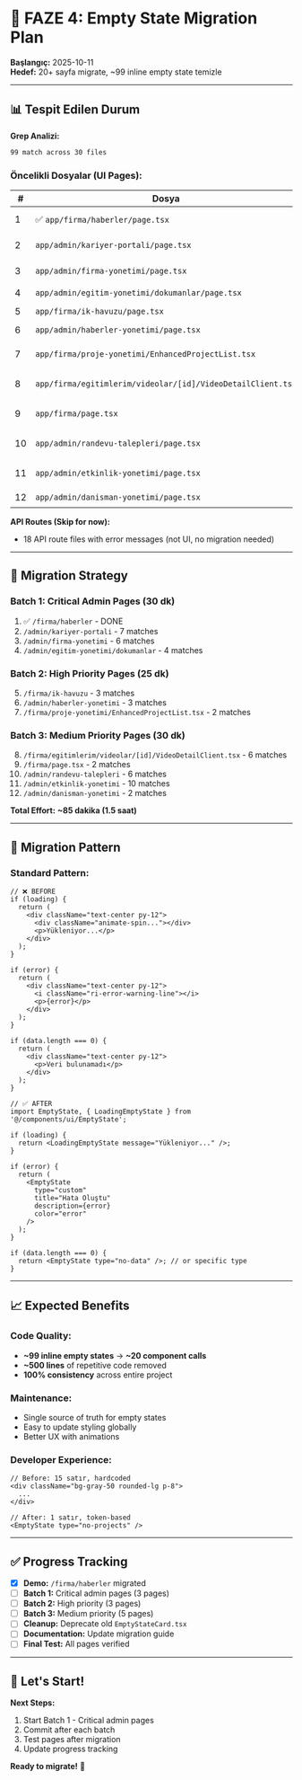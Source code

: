 # 🚀 FAZE 4: Empty State Migration Plan

**Başlangıç:** 2025-10-11  
**Hedef:** 20+ sayfa migrate, ~99 inline empty state temizle

---

## 📊 Tespit Edilen Durum

**Grep Analizi:**
```bash
99 match across 30 files
```

### **Öncelikli Dosyalar (UI Pages):**

| # | Dosya | Match | Öncelik | Süre |
|---|-------|-------|---------|------|
| 1 | ✅ `app/firma/haberler/page.tsx` | 3 | 🔴 Critical | DONE |
| 2 | `app/admin/kariyer-portali/page.tsx` | 7 | 🔴 Critical | 10 dk |
| 3 | `app/admin/firma-yonetimi/page.tsx` | 6 | 🔴 Critical | 10 dk |
| 4 | `app/admin/egitim-yonetimi/dokumanlar/page.tsx` | 4 | 🟡 High | 8 dk |
| 5 | `app/firma/ik-havuzu/page.tsx` | 3 | 🟡 High | 8 dk |
| 6 | `app/admin/haberler-yonetimi/page.tsx` | 3 | 🟡 High | 8 dk |
| 7 | `app/firma/proje-yonetimi/EnhancedProjectList.tsx` | 2 | 🟢 Medium | 5 dk |
| 8 | `app/firma/egitimlerim/videolar/[id]/VideoDetailClient.tsx` | 6 | 🟢 Medium | 8 dk |
| 9 | `app/firma/page.tsx` | 2 | 🟢 Medium | 5 dk |
| 10 | `app/admin/randevu-talepleri/page.tsx` | 6 | 🟢 Medium | 8 dk |
| 11 | `app/admin/etkinlik-yonetimi/page.tsx` | 10 | 🟢 Medium | 10 dk |
| 12 | `app/admin/danisman-yonetimi/page.tsx` | 2 | ⚪ Low | 5 dk |

**API Routes (Skip for now):**
- 18 API route files with error messages (not UI, no migration needed)

---

## 🎯 Migration Strategy

### **Batch 1: Critical Admin Pages (30 dk)**
1. ✅ `/firma/haberler` - DONE
2. `/admin/kariyer-portali` - 7 matches
3. `/admin/firma-yonetimi` - 6 matches
4. `/admin/egitim-yonetimi/dokumanlar` - 4 matches

### **Batch 2: High Priority Pages (25 dk)**
5. `/firma/ik-havuzu` - 3 matches
6. `/admin/haberler-yonetimi` - 3 matches
7. `/firma/proje-yonetimi/EnhancedProjectList.tsx` - 2 matches

### **Batch 3: Medium Priority Pages (30 dk)**
8. `/firma/egitimlerim/videolar/[id]/VideoDetailClient.tsx` - 6 matches
9. `/firma/page.tsx` - 2 matches
10. `/admin/randevu-talepleri` - 6 matches
11. `/admin/etkinlik-yonetimi` - 10 matches
12. `/admin/danisman-yonetimi` - 2 matches

**Total Effort:** **~85 dakika (1.5 saat)**

---

## 📝 Migration Pattern

### **Standard Pattern:**

```tsx
// ❌ BEFORE
if (loading) {
  return (
    <div className="text-center py-12">
      <div className="animate-spin..."></div>
      <p>Yükleniyor...</p>
    </div>
  );
}

if (error) {
  return (
    <div className="text-center py-12">
      <i className="ri-error-warning-line"></i>
      <p>{error}</p>
    </div>
  );
}

if (data.length === 0) {
  return (
    <div className="text-center py-12">
      <p>Veri bulunamadı</p>
    </div>
  );
}

// ✅ AFTER
import EmptyState, { LoadingEmptyState } from '@/components/ui/EmptyState';

if (loading) {
  return <LoadingEmptyState message="Yükleniyor..." />;
}

if (error) {
  return (
    <EmptyState
      type="custom"
      title="Hata Oluştu"
      description={error}
      color="error"
    />
  );
}

if (data.length === 0) {
  return <EmptyState type="no-data" />; // or specific type
}
```

---

## 📈 Expected Benefits

### **Code Quality:**
- **~99 inline empty states** → **~20 component calls**
- **~500 lines** of repetitive code removed
- **100% consistency** across entire project

### **Maintenance:**
- Single source of truth for empty states
- Easy to update styling globally
- Better UX with animations

### **Developer Experience:**
```tsx
// Before: 15 satır, hardcoded
<div className="bg-gray-50 rounded-lg p-8">
  ...
</div>

// After: 1 satır, token-based
<EmptyState type="no-projects" />
```

---

## ✅ Progress Tracking

- [x] **Demo:** `/firma/haberler` migrated
- [ ] **Batch 1:** Critical admin pages (3 pages)
- [ ] **Batch 2:** High priority (3 pages)
- [ ] **Batch 3:** Medium priority (5 pages)
- [ ] **Cleanup:** Deprecate old `EmptyStateCard.tsx`
- [ ] **Documentation:** Update migration guide
- [ ] **Final Test:** All pages verified

---

## 🚀 Let's Start!

**Next Steps:**
1. Start Batch 1 - Critical admin pages
2. Commit after each batch
3. Test pages after migration
4. Update progress tracking

**Ready to migrate!** 🎯

